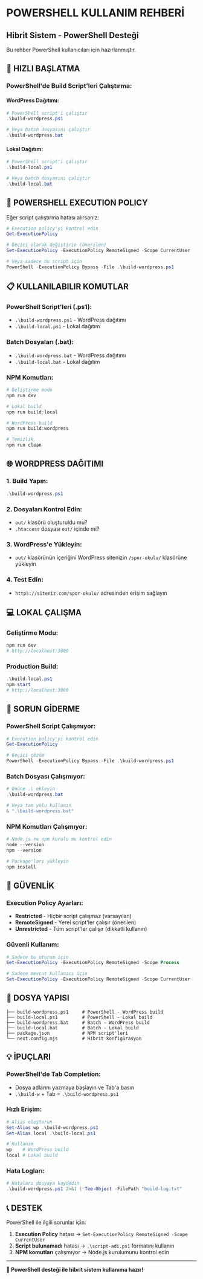 # POWERSHELL KULLANIM REHBERİ
## Hibrit Sistem - PowerShell Desteği

Bu rehber PowerShell kullanıcıları için hazırlanmıştır.

## 🚀 HIZLI BAŞLATMA

### PowerShell'de Build Script'leri Çalıştırma:

#### WordPress Dağıtımı:
```powershell
# PowerShell script'i çalıştır
.\build-wordpress.ps1

# Veya batch dosyasını çalıştır
.\build-wordpress.bat
```

#### Lokal Dağıtım:
```powershell
# PowerShell script'i çalıştır
.\build-local.ps1

# Veya batch dosyasını çalıştır
.\build-local.bat
```

## 🔧 POWERSHELL EXECUTION POLICY

Eğer script çalıştırma hatası alırsanız:

```powershell
# Execution policy'yi kontrol edin
Get-ExecutionPolicy

# Geçici olarak değiştirin (önerilen)
Set-ExecutionPolicy -ExecutionPolicy RemoteSigned -Scope CurrentUser

# Veya sadece bu script için
PowerShell -ExecutionPolicy Bypass -File .\build-wordpress.ps1
```

## 📋 KULLANILABILIR KOMUTLAR

### PowerShell Script'leri (.ps1):
- `.\build-wordpress.ps1` - WordPress dağıtımı
- `.\build-local.ps1` - Lokal dağıtım

### Batch Dosyaları (.bat):
- `.\build-wordpress.bat` - WordPress dağıtımı
- `.\build-local.bat` - Lokal dağıtım

### NPM Komutları:
```powershell
# Geliştirme modu
npm run dev

# Lokal build
npm run build:local

# WordPress build
npm run build:wordpress

# Temizlik
npm run clean
```

## 🌐 WORDPRESS DAĞITIMI

### 1. Build Yapın:
```powershell
.\build-wordpress.ps1
```

### 2. Dosyaları Kontrol Edin:
- `out/` klasörü oluşturuldu mu?
- `.htaccess` dosyası `out/` içinde mi?

### 3. WordPress'e Yükleyin:
- `out/` klasörünün içeriğini WordPress sitenizin `/spor-okulu/` klasörüne yükleyin

### 4. Test Edin:
- `https://siteniz.com/spor-okulu/` adresinden erişim sağlayın

## 💻 LOKAL ÇALIŞMA

### Geliştirme Modu:
```powershell
npm run dev
# http://localhost:3000
```

### Production Build:
```powershell
.\build-local.ps1
npm start
# http://localhost:3000
```

## 🚨 SORUN GİDERME

### PowerShell Script Çalışmıyor:
```powershell
# Execution policy'yi kontrol edin
Get-ExecutionPolicy

# Geçici çözüm
PowerShell -ExecutionPolicy Bypass -File .\build-wordpress.ps1
```

### Batch Dosyası Çalışmıyor:
```powershell
# Önüne .\ ekleyin
.\build-wordpress.bat

# Veya tam yolu kullanın
& ".\build-wordpress.bat"
```

### NPM Komutları Çalışmıyor:
```powershell
# Node.js ve npm kurulu mu kontrol edin
node --version
npm --version

# Package'ları yükleyin
npm install
```

## 🔐 GÜVENLİK

### Execution Policy Ayarları:
- **Restricted** - Hiçbir script çalışmaz (varsayılan)
- **RemoteSigned** - Yerel script'ler çalışır (önerilen)
- **Unrestricted** - Tüm script'ler çalışır (dikkatli kullanın)

### Güvenli Kullanım:
```powershell
# Sadece bu oturum için
Set-ExecutionPolicy -ExecutionPolicy RemoteSigned -Scope Process

# Sadece mevcut kullanıcı için
Set-ExecutionPolicy -ExecutionPolicy RemoteSigned -Scope CurrentUser
```

## 📁 DOSYA YAPISI

```
├── build-wordpress.ps1     # PowerShell - WordPress build
├── build-local.ps1         # PowerShell - Lokal build
├── build-wordpress.bat     # Batch - WordPress build
├── build-local.bat         # Batch - Lokal build
├── package.json            # NPM script'leri
└── next.config.mjs         # Hibrit konfigürasyon
```

## 💡 İPUÇLARI

### PowerShell'de Tab Completion:
- Dosya adlarını yazmaya başlayın ve Tab'a basın
- `.\build-w` + Tab = `.\build-wordpress.ps1`

### Hızlı Erişim:
```powershell
# Alias oluşturun
Set-Alias wp .\build-wordpress.ps1
Set-Alias local .\build-local.ps1

# Kullanım
wp    # WordPress build
local # Lokal build
```

### Hata Logları:
```powershell
# Hataları dosyaya kaydedin
.\build-wordpress.ps1 2>&1 | Tee-Object -FilePath "build-log.txt"
```

## 📞 DESTEK

PowerShell ile ilgili sorunlar için:

1. **Execution Policy** hatası → `Set-ExecutionPolicy RemoteSigned -Scope CurrentUser`
2. **Script bulunamadı** hatası → `.\script-adi.ps1` formatını kullanın
3. **NPM komutları** çalışmıyor → Node.js kurulumunu kontrol edin

---

**🎉 PowerShell desteği ile hibrit sistem kullanıma hazır!**
